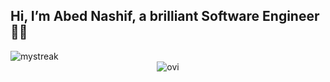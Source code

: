## Hi, I’m Abed Nashif, a brilliant Software Engineer 👨‍💻 
<!-- 💬 Ask me about ANYTHING -->

<img src="https://github-readme-streak-stats.herokuapp.com/?user=abednashif&theme=tokyonight" alt="mystreak"/>
<center><img src="https://github-readme-stats.vercel.app/api/top-langs?username=abednashif&show_icons=true&locale=en&layout=compact&theme=chartreuse-dark" alt="ovi" /></center>

<!-- [![Abed's GitHub stats](https://github-readme-stats.vercel.app/api?username=abednashif&show_icons=true&theme=dark)](https://github.com/abednashif/github-readme-stats) -->

<!-- [![Top Langs](https://github-readme-stats.vercel.app/api/top-langs/?username=abednashif&langs_count=4&theme=dark)](https://github.com/abednashif/github-readme-stats) -->


